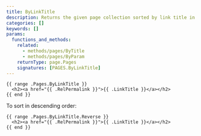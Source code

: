 ```yaml
---
title: ByLinkTitle
description: Returns the given page collection sorted by link title in ascending order, falling back to title if link title is not defined.
categories: []
keywords: []
params:
  functions_and_methods:
    related:
      - methods/pages/ByTitle
      - methods/pages/ByParam
    returnType: page.Pages
    signatures: [PAGES.ByLinkTitle]
---
```


```go-html-template
{{ range .Pages.ByLinkTitle }}
  <h2><a href="{{ .RelPermalink }}">{{ .LinkTitle }}</a></h2>
{{ end }}
```

To sort in descending order:

```go-html-template
{{ range .Pages.ByLinkTitle.Reverse }}
  <h2><a href="{{ .RelPermalink }}">{{ .LinkTitle }}</a></h2>
{{ end }}
```
